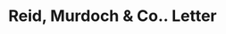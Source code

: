 ---
doi: 10.7916/D8SB5HQ4
date_other: '1922'
date_other_textual: '1922'
form: correspondence
genre:
- Letters (correspondence)
name:
- Reid, Murdoch & Co.
object_in_context_url: https://biggert.cul.columbia.edu/items/view/ave_biggert_00238
subject_hierarchical_geographic:
- Chicago, Illinois, United States
subject_name:
- Reid, Murdoch & Co.
title: Reid, Murdoch & Co.. Letter
sort_title: Reid, Murdoch & Co.. Letter
call_number: ave_biggert_00238
coordinates:
- 41.83694444444445,-87.68472222222222
pid: ave_biggert_00238
identifiers: ave_biggert_00238
thumbnail: false
permalink: /biggert/ave_biggert_00238/
layout: iiif-image-page
---